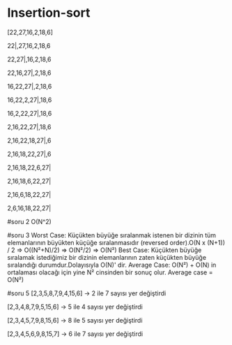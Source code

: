 # Insertion-sort

[22,27,16,2,18,6]

22|,27,16,2,18,6

22,27|,16,2,18,6

22,16,27|,2,18,6

16,22,27|,2,18,6

16,22,2,27|,18,6

16,2,22,27|,18,6

2,16,22,27|,18,6

2,16,22,18,27|,6

2,16,18,22,27|,6

2,16,18,22,6,27|

2,16,18,6,22,27|

2,16,6,18,22,27|

2,6,16,18,22,27| 



#soru 2
O(N^2)

#soru 3
Worst Case:
Küçükten büyüğe sıralanmak istenen bir dizinin tüm elemanlarının büyükten küçüğe sıralanmasıdır (reversed order).O(N x (N+1)) / 2 => O((N²+N)/2) => O(N²/2) => O(N²)
Best Case:
Küçükten büyüğe sıralamak istediğimiz bir dizinin elemanlarının zaten küçükten büyüğe sıralandığı durumdur.Dolayısıyla O(N)' dir.
Average Case: O(N²) + O(N) in ortalaması olacağı için yine N² cinsinden bir sonuç olur. Average case = O(N²)

#soru 5
[2,3,5,8,7,9,4,15,6] -> 2 ile 7 sayısı yer değiştirdi

[2,3,4,8,7,9,5,15,6] -> 5 ile 4 sayısı yer değiştirdi

[2,3,4,5,7,9,8,15,6] -> 8 ile 5 sayısı yer değiştirdi

[2,3,4,5,6,9,8,15,7] -> 6 ile 7 sayısı yer değiştirdi

